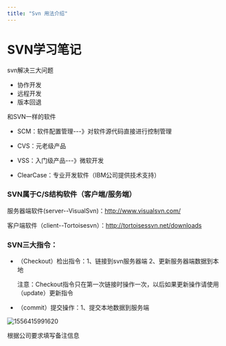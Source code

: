```yaml
---
title: "Svn 用法介绍"
---
```

# SVN学习笔记

svn解决三大问题

- 协作开发
- 远程开发
- 版本回退

和SVN一样的软件

- SCM：软件配置管理---》对软件源代码直接进行控制管理

- CVS：元老级产品

- VSS：入门级产品---》微软开发

- ClearCase：专业开发软件（IBM公司提供技术支持）



### SVN属于C/S结构软件（客户端/服务端）

服务器端软件(server--VisualSvn)：http://www.visualsvn.com/

客户端软件（client--Tortoisesvn）：http://tortoisessvn.net/downloads

### 

### SVN三大指令：

- （Checkout）检出指令：1、链接到svn服务器端    2、更新服务器端数据到本地

  注意：Checkout指令只在第一次链接时操作一次，以后如果更新操作请使用（update）更新指令

- （commit）提交操作：1、提交本地数据到服务端 

![1556415991620](C:\Users\Administrator\AppData\Roaming\Typora\typora-user-images\1556415991620.png)

根据公司要求填写备注信息

